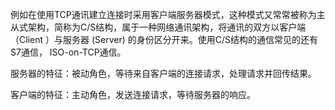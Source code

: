 例如在使用TCP通讯建立连接时采用客户端服务器模式，这种模式又常常被称为主从式架构，简称为C/S结构，属于一种网络通讯架构，将通讯的双方以客户端（Client ）与服务器 \(Server\) 的身份区分开来。使用C/S结构的通信常见的还有S7通信， ISO-on-TCP通信。 

服务器的特征：被动角色，等待来自客户端的连接请求，处理请求并回传结果。

客户端的特征：主动角色，发送连接请求，等待服务器的响应。

